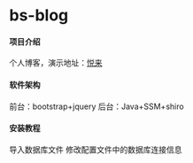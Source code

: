 # bs-blog

#### 项目介绍
个人博客，演示地址：[悦来](https://www.yuelai.xyz)

#### 软件架构
前台：bootstrap+jquery
后台：Java+SSM+shiro

#### 安装教程
导入数据库文件
修改配置文件中的数据库连接信息
